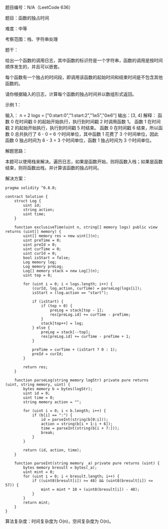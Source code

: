题目编号：N/A（LeetCode 636）

题目：函数的独占时间

难度：中等

考察范围：栈、字符串处理

题干：

给出一个函数的调用日志，其中函数的标识符是一个字符串，函数的调用是按时间顺序发生的，并且可以嵌套。

每个函数有一个独占的时间段，即调用该函数的起始时间和结束时间是不包含其他函数的。

请你根据输入的日志，计算每个函数的独占时间并以数组形式返回。

示例 1：

输入：
n = 2
logs = ["0:start:0","1:start:2","1:end:5","0:end:6"]
输出：[3, 4]
解释：
函数 0 在时间戳 0 的起始开始执行，执行到时间戳 2 时调用函数 1。
函数 1 在时间戳 2 的起始开始执行，执行到时间戳 5 时结束。
函数 0 在时间戳 6 结束，所以函数 0 总共执行了 6 - 0 = 6 个时间单位，其中函数 1 花费了 3 个时间单位，因此函数 0 独占时间为 6 - 3 = 3 个时间单位，函数 1 独占时间为 3 个时间单位。

解题思路：

本题可以使用栈来解决。遍历日志，如果是函数开始，则将函数入栈；如果是函数结束，则将函数出栈，并计算该函数的独占时间。

解决方案：

```
pragma solidity ^0.8.0;

contract Solution {
    struct Log {
        uint id;
        string action;
        uint time;
    }

    function exclusiveTime(uint n, string[] memory logs) public view returns (uint[] memory) {
        uint[] memory res = new uint[](n);
        uint preTime = 0;
        uint preId = 0;
        uint curTime = 0;
        uint curId = 0;
        bool isStart = false;
        Log memory log;
        Log memory preLog;
        Log[] memory stack = new Log[](n);
        uint top = 0;

        for (uint i = 0; i < logs.length; i++) {
            (curId, log.action, curTime) = parseLog(logs[i]);
            isStart = (log.action == "start");

            if (isStart) {
                if (top > 0) {
                    preLog = stack[top - 1];
                    res[preLog.id] += curTime - preTime;
                }
                stack[top++] = log;
            } else {
                preLog = stack[--top];
                res[preLog.id] += curTime - preTime + 1;
            }

            preTime = curTime + (isStart ? 0 : 1);
            preId = curId;
        }

        return res;
    }

    function parseLog(string memory logStr) private pure returns (uint, string memory, uint) {
        bytes memory b = bytes(logStr);
        uint id = 0;
        uint time = 0;
        string memory action = "";

        for (uint i = 0; i < b.length; i++) {
            if (b[i] == ":") {
                id = parseInt(string(b[0:i]));
                action = string(b[i + 1:i + 6]);
                time = parseInt(string(b[i + 7:]));
                break;
            }
        }

        return (id, action, time);
    }

    function parseInt(string memory _a) private pure returns (uint) {
        bytes memory bresult = bytes(_a);
        uint mint = 0;
        for (uint i = 0; i < bresult.length; i++) {
            if ((uint8(bresult[i]) >= 48) && (uint8(bresult[i]) <= 57)) {
                mint = mint * 10 + (uint8(bresult[i]) - 48);
            }
        }
        return mint;
    }
}
```

算法复杂度：时间复杂度为 O(n)，空间复杂度为 O(n)。